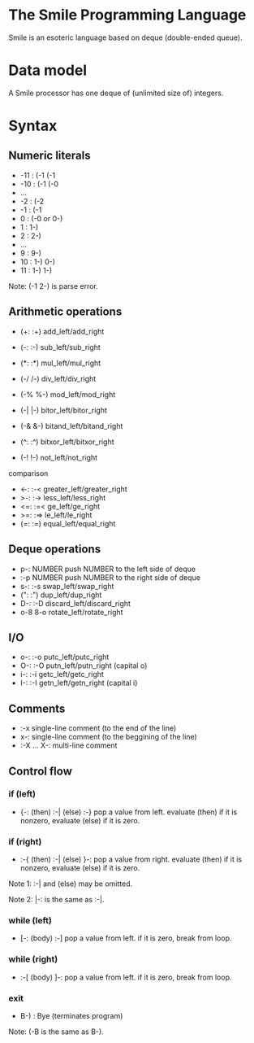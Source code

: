 The Smile Programming Language
==============================

Smile is an esoteric language based on deque (double-ended queue).

Data model
==========

A Smile processor has one deque of (unlimited size of) integers.

Syntax
======

Numeric literals
----------------

* -11 : (-1 (-1
* -10 : (-1 (-0
* ...
*  -2 : (-2
*  -1 : (-1
*   0 : (-0 or 0-)
*   1 : 1-)
*   2 : 2-)
* ...
*   9 : 9-)
*  10 : 1-) 0-)
*  11 : 1-) 1-)

Note: (-1 2-) is parse error.

Arithmetic operations
---------------------

* (+: :+) add_left/add_right
* (-: :-) sub_left/sub_right
* (\*: :\*) mul_left/mul_right
* (-/ /-) div_left/div_right
* (-% %-) mod_left/mod_right

* (-| |-) bitor_left/bitor_right
* (-& &-) bitand_left/bitand_right
* (^: :^) bitxor_left/bitxor_right

* (-! !-) not_left/not_right

comparison

* <-: :-<  greater_left/greater_right
* \>-: :->  less_left/less_right
* <=: :=<  ge_left/ge_right
* \>=: :=>  le_left/le_right
* (=: :=)  equal_left/equal_right

Deque operations
----------------

* p-: NUMBER  push NUMBER to the left side of deque
* \:-p NUMBER  push NUMBER to the right side of deque
* s-: :-s  swap_left/swap_right
* (": :")  dup_left/dup_right
* D-: :-D  discard_left/discard_right
* o-8 8-o  rotate_left/rotate_right

I/O
---

* o-: :-o  putc_left/putc_right
* O-: :-O  putn_left/putn_right (capital o)
* i-: :-i  getc_left/getc_right
* I-: :-I  getn_left/getn_right (capital i)

Comments
--------

* \:-x  single-line comment (to the end of the line)
* x-:  single-line comment (to the beggining of the line)
* \:-X ... X-: multi-line comment

Control flow
------------

### if (left)

* {-: (then) :-| (else) :-} pop a value from left.
                  evaluate (then) if it is nonzero,
                  evaluate (else) if it is zero.

### if (right)

* \:-{ (then) :-| (else) }-: pop a value from right.
                  evaluate (then) if it is nonzero,
                  evaluate (else) if it is zero.

Note 1: :-| and (else) may be omitted.

Note 2: |-: is the same as :-|.

### while (left)

* \[-: (body) :-] pop a value from left.
                 if it is zero, break from loop.

### while (right)

* \:-\[ (body) ]-: pop a value from left.
                 if it is zero, break from loop.

### exit

* B-) : Bye (terminates program)

Note: (-B is the same as B-).

